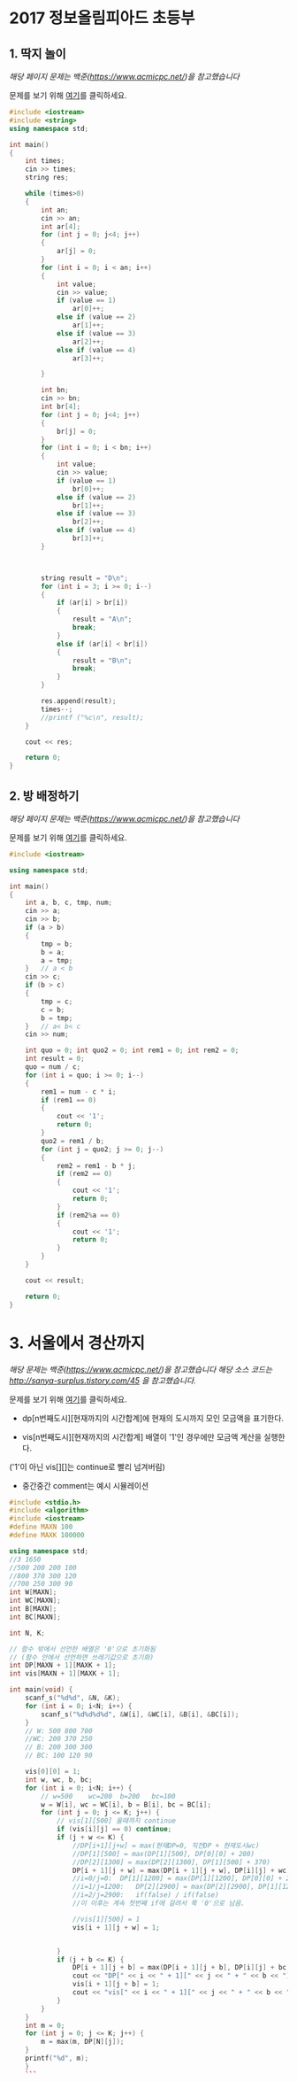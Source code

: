 # 2017 정보올림피아드 초등부

## 1. 딱지 놀이
*해당 페이지 문제는 백준(https://www.acmicpc.net/)을 참고했습니다*

문제를 보기 위해 [여기](https://www.acmicpc.net/problem/14696)를 클릭하세요.


```cpp
#include <iostream>
#include <string>
using namespace std;

int main()
{
	int times;
	cin >> times;
	string res;

	while (times>0)
	{
		int an;
		cin >> an;
		int ar[4];
		for (int j = 0; j<4; j++)
		{
			ar[j] = 0;
		}
		for (int i = 0; i < an; i++)
		{
			int value;
			cin >> value;
			if (value == 1)
				ar[0]++;
			else if (value == 2)
				ar[1]++;
			else if (value == 3)
				ar[2]++;
			else if (value == 4)
				ar[3]++;

		}

		int bn;
		cin >> bn;
		int br[4];
		for (int j = 0; j<4; j++)
		{
			br[j] = 0;
		}
		for (int i = 0; i < bn; i++)
		{
			int value;
			cin >> value;
			if (value == 1)
				br[0]++;
			else if (value == 2)
				br[1]++;
			else if (value == 3)
				br[2]++;
			else if (value == 4)
				br[3]++;
		}



		string result = "D\n";
		for (int i = 3; i >= 0; i--)
		{
			if (ar[i] > br[i])
			{
				result = "A\n";
				break;
			}
			else if (ar[i] < br[i])
			{
				result = "B\n";
				break;
			}
		}

		res.append(result);
		times--;
		//printf ("%c\n", result);
	}

	cout << res;

	return 0;
}
```

## 2. 방 배정하기
*해당 페이지 문제는 백준(https://www.acmicpc.net/)을 참고했습니다*

문제를 보기 위해 [여기](https://www.acmicpc.net/problem/14697)를 클릭하세요.


```cpp
#include <iostream>

using namespace std;

int main()
{
	int a, b, c, tmp, num;
	cin >> a;
	cin >> b;
	if (a > b)
	{
		tmp = b;
		b = a;
		a = tmp;
	}	// a < b
	cin >> c;
	if (b > c)
	{
		tmp = c;
		c = b;
		b = tmp;
	}	// a< b< c
	cin >> num;

	int quo = 0; int quo2 = 0; int rem1 = 0; int rem2 = 0;
	int result = 0;
	quo = num / c;
	for (int i = quo; i >= 0; i--)
	{
		rem1 = num - c * i;
		if (rem1 == 0)
		{
			cout << '1';
			return 0;
		}
		quo2 = rem1 / b;
		for (int j = quo2; j >= 0; j--)
		{
			rem2 = rem1 - b * j;
			if (rem2 == 0)
			{
				cout << '1';
				return 0;
			}
			if (rem2%a == 0)
			{
				cout << '1';
				return 0;
			}
		}
	}

	cout << result;

	return 0;
}
```


# 3. 서울에서 경산까지
*해당 문제는 백준(https://www.acmicpc.net/)을 참고했습니다*
*해당 소스 코드는 http://sanya-surplus.tistory.com/45 을 참고했습니다.*

문제를 보기 위해 [여기](https://www.acmicpc.net/problem/14863)를 클릭하세요.

- dp[n번째도시][현재까지의 시간합계]에 현재의 도시까지 모인 모금액을 표기한다.

- vis[n번째도시][현재까지의 시간합계] 배열이 '1'인 경우에만 모금액 계산을 실행한다.

('1'이 아닌 vis[][]는 continue로 빨리 넘겨버림)

- 중간중간 comment는 예시 시뮬레이션


```cpp
#include <stdio.h>
#include <algorithm>
#include <iostream>
#define MAXN 100
#define MAXK 100000

using namespace std;
//3 1650
//500 200 200 100
//800 370 300 120
//700 250 300 90
int W[MAXN];
int WC[MAXN];
int B[MAXN];
int BC[MAXN];

int N, K;

// 함수 밖에서 선언한 배열은 '0'으로 초기화됨
// (함수 안에서 선언하면 쓰레기값으로 초기화)
int DP[MAXN + 1][MAXK + 1];
int vis[MAXN + 1][MAXK + 1];

int main(void) {
	scanf_s("%d%d", &N, &K);
	for (int i = 0; i<N; i++) {
		scanf_s("%d%d%d%d", &W[i], &WC[i], &B[i], &BC[i]);
	}
	// W: 500 800 700
	//WC: 200 370 250
	// B: 200 300 300
	// BC: 100 120 90

	vis[0][0] = 1;
	int w, wc, b, bc;
	for (int i = 0; i<N; i++) {
		// w=500	wc=200	b=200	bc=100
		w = W[i], wc = WC[i], b = B[i], bc = BC[i];
		for (int j = 0; j <= K; j++) {
			// vis[1][500] 올때까지 continue
			if (vis[i][j] == 0) continue;
			if (j + w <= K) {
				//DP[i+1][j+w] = max(현재DP=0, 직전DP + 현재도시wc)
				//DP[1][500] = max(DP[1][500], DP[0][0] + 200)
				//DP[2][1300] = max(DP[2][1300], DP[1][500] + 370)
				DP[i + 1][j + w] = max(DP[i + 1][j + w], DP[i][j] + wc);
				//i=0/j=0:	DP[1][1200] = max(DP[1][1200], DP[0][0] + 2300)
				//i=1/j=1200:	DP[2][2900] = max(DP[2][2900], DP[1][1200] + 2000)
				//i=2/j=2900:	if(false) / if(false)
				//이 이후는 계속 첫번째 if에 걸려서 쭉 '0'으로 남음.

				//vis[1][500] = 1
				vis[i + 1][j + w] = 1;


			}
			if (j + b <= K) {
				DP[i + 1][j + b] = max(DP[i + 1][j + b], DP[i][j] + bc);
				cout << "DP[" << i << " + 1][" << j << " + " << b << "] = " << DP[i + 1][j + b] << endl;
				vis[i + 1][j + b] = 1;
				cout << "vis[" << i << " + 1][" << j << " + " << b << "] = 1" << endl;
			}
		}
	}
	int m = 0;
	for (int j = 0; j <= K; j++) {
		m = max(m, DP[N][j]);
	}
	printf("%d", m);
	}
	```
